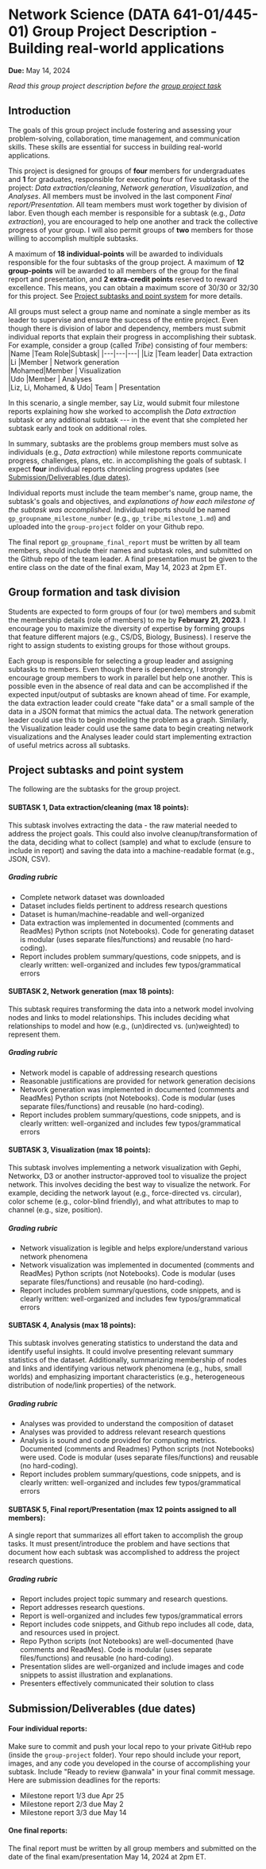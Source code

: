 # Network Science (DATA 641-01/445-01) Group Project Description - Building real-world applications
**Due:** May 14, 2024

*Read this group project description before the [group project task](group-project-topic-01/)*

## Introduction

The goals of this group project include fostering and assessing your problem-solving, collaboration, time management, and communication skills. These skills are essential for success in building real-world applications.

This project is designed for groups of **four** members for undergraduates and **1** for graduates, responsible for executing four of five subtasks of the project: *Data extraction/cleaning*, *Network generation*, *Visualization*, and *Analyses*. All members must be involved in the last component *Final report/Presentation*. All team members must work together by division of labor. Even though each member is responsible for a subtask (e.g., *Data extraction*), you are encouraged to help one another and track the collective progress of your group. I will also permit groups of **two** members for those willing to accomplish multiple subtasks.

A maximum of **18 individual-points** will be awarded to individuals responsible for the four subtasks of the group project. A maximum of **12 group-points** will be awarded to all members of the group for the final report and presentation, and **2 extra-credit points** reserved to reward excellence. This means, you can obtain a maximum score of 30/30 or 32/30 for this project. See [Project subtasks and point system](#project-subtasks-and-point-system) for more details. 

All groups must select a group name and nominate a single member as its leader to supervise and ensure the success of the entire project. Even though there is division of labor and dependency, members must submit individual reports that explain their progress in accomplishing their subtask. For example, consider a group (called *Tribe*) consisting of four members:
|Name |Team Role|Subtask|
|---|---|---|
|Liz    |Team leader| Data extraction        
|Li     |Member     | Network generation       
|Mohamed|Member     | Visualization          
|Udo |Member     | Analyses               
|Liz, Li, Mohamed, & Udo| Team | Presentation 

In this scenario, a single member, say Liz, would submit four milestone reports explaining how she worked to accomplish the *Data extraction* subtask or any additional subtask --- in the event that she completed her subtask early and took on additional roles. 

In summary, subtasks are the problems group members must solve as individuals (e.g., *Data extraction*) while milestone reports communicate progress, challenges, plans, etc. in accomplishing the goals of subtask. I expect **four** individual reports chronicling progress updates (see [Submission/Deliverables (due dates)](#submission-deliverables-due-dates).

Individual reports must include the team member's name, group name, the subtask's goals and objectives, and *explanations of how each milestone of the subtask was accomplished*. Individual reports should be named `gp_groupname_milestone_number` (e.g., `gp_tribe_milestone_1.md`) and uploaded into the `group-project` folder on your Github repo.

The final report `gp_groupname_final_report` must be written by all team members, should include their names and subtask roles, and submitted on the Github repo of the team leader. A final presentation must be given to the entire class on the date of the final exam, May 14, 2023 at 2pm ET.

## Group formation and task division

Students are expected to form groups of four (or two) members and submit the membership details (role of members) to me by **February 21, 2023**. I encourage you to maximize the diversity of expertise by forming groups that feature different majors (e.g., CS/DS, Biology, Business). I reserve the right to assign students to existing groups for those without groups.

Each group is responsible for selecting a group leader and assigning subtasks to members. Even though there is dependency, I strongly encourage group members to work in parallel but help one another. This is possible even in the absence of real data and can be accomplished if the expected input/output of subtasks are known ahead of time. For example, the data extraction leader could create "fake data" or a small sample of the data in a JSON format that mimics the actual data. The network generation leader could use this to begin modeling the problem as a graph. Similarly, the Visualization leader could use the same data to begin creating network visualizations and the Analyses leader could start implementing extraction of useful metrics across all subtasks.

## Project subtasks and point system

The following are the subtasks for the group project.

#### SUBTASK 1, Data extraction/cleaning (max 18 points):
This subtask involves extracting the data - the raw material needed to address the project goals. This could also involve cleanup/transformation of the data, deciding what to collect (sample) and what to exclude (ensure to include in report) and saving the data into a machine-readable format (e.g., JSON, CSV).

##### Grading rubric
* Complete network dataset was downloaded
* Dataset includes fields pertinent to address research questions
* Dataset is human/machine-readable and well-organized
* Data extraction was implemented in documented (comments and ReadMes) Python scripts (not Notebooks). Code for generating dataset is modular (uses separate files/functions) and reusable (no hard-coding). 
* Report includes problem summary/questions, code snippets, and is clearly written: well-organized and includes few typos/grammatical errors

#### SUBTASK 2, Network generation (max 18 points):
This subtask requires transforming the data into a network model involving nodes and links to model relationships. This includes deciding what relationships to model and how (e.g., (un)directed vs. (un)weighted) to represent them.

##### Grading rubric
* Network model is capable of addressing research questions
* Reasonable justifications are provided for network generation decisions
* Network generation was implemented in documented (comments and ReadMes) Python scripts (not Notebooks). Code is modular (uses separate files/functions) and reusable (no hard-coding). 
* Report includes problem summary/questions, code snippets, and is clearly written: well-organized and includes few typos/grammatical errors

#### SUBTASK 3, Visualization (max 18 points):
This subtask involves implementing a network visualization with Gephi, Networkx, D3 or another instructor-approved tool to visualize the project network. This involves deciding the best way to visualize the network. For example, deciding the network layout (e.g., force-directed vs. circular), color scheme (e.g., color-blind friendly), and what attributes to map to channel (e.g., size, position).

##### Grading rubric
* Network visualization is legible and helps explore/understand various network phenomena
* Network visualization was implemented in documented (comments and ReadMes) Python scripts (not Notebooks). Code is modular (uses separate files/functions) and reusable (no hard-coding). 
* Report includes problem summary/questions, code snippets, and is clearly written: well-organized and includes few typos/grammatical errors

#### SUBTASK 4, Analysis (max 18 points):
This subtask involves generating statistics to understand the data and identify useful insights. It could involve presenting relevant summary statistics of the dataset. Additionally, summarizing membership of nodes and links and identifying various network phenomena (e.g., hubs, small worlds) and emphasizing important characteristics (e.g., heterogeneous distribution of node/link properties) of the network.

##### Grading rubric
* Analyses was provided to understand the composition of dataset
* Analyses was provided to address relevant research questions
* Analysis is sound and code provided for computing metrics. Documented (comments and Readmes) Python scripts (not Notebooks) were used. Code is modular (uses separate files/functions) and reusable (no hard-coding). 
* Report includes problem summary/questions, code snippets, and is clearly written: well-organized and includes few typos/grammatical errors

#### SUBTASK 5, Final report/Presentation (max 12 points assigned to all members):
A single report that summarizes all effort taken to accomplish the group tasks. It must present/introduce the problem and have sections that document how each subtask was accomplished to address the project research questions.

##### Grading rubric

* Report includes project topic summary and research questions. 
* Report addresses research questions.
* Report is well-organized and includes few typos/grammatical errors
* Report includes code snippets, and Github repo includes all code, data, and resources used in project.
* Repo Python scripts (not Notebooks) are well-documented (have comments and ReadMes). Code is modular (uses separate files/functions) and reusable (no hard-coding). 
* Presentation slides are well-organized and include images and code snippets to assist illustration and explanations.
* Presenters effectively communicated their solution to class

## Submission/Deliverables (due dates)

#### Four individual reports:
Make sure to commit and push your local repo to your private GitHub repo (inside the `group-project` folder).  Your repo should include your report, images, and any code you developed in the course of accomplishing your subtask. Include "Ready to review @anwala" in your final commit message. Here are submission deadlines for the reports:
* Milestone report 1/3 due Apr 25
* Milestone report 2/3 due May 2
* Milestone report 3/3 due May 14

#### One final reports:
The final report must be written by all group members and submitted on the date of the final exam/presentation May 14, 2024 at 2pm ET.